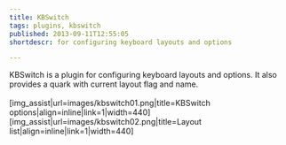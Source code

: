 ```yaml
---
title: KBSwitch
tags: plugins, kbswitch
published: 2013-09-11T12:55:05
shortdescr: for configuring keyboard layouts and options

---
```


KBSwitch is a plugin for configuring keyboard layouts and options. It
also provides a quark with current layout flag and name.\
\
\[img\_assist|url=images/kbswitch01.png|title=KBSwitch
options|align=inline|link=1|width=440\]
\[img\_assist|url=images/kbswitch02.png|title=Layout
list|align=inline|link=1|width=440\]